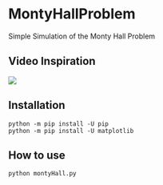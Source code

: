 # MontyHallProblem
Simple Simulation of the Monty Hall Problem

## Video Inspiration
[![](http://img.youtube.com/vi/4Lb-6rxZxx0/0.jpg)](http://www.youtube.com/watch?v=4Lb-6rxZxx0 "")

## Installation 
    python -m pip install -U pip
    python -m pip install -U matplotlib
    
## How to use
    python montyHall.py
